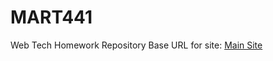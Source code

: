 # MART441
Web Tech
Homework Repository
Base URL for site:
[Main Site](https://ewilsey.github.io/MART441)
